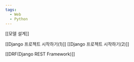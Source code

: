 ```yaml
---
tags:
  - Web
  - Python
---
```


[[모델 설계]]


[[Django 프로젝트 시작하기(1)]]
[[Django 프로젝트 시작하기(2)]]


[[DRF(Django REST Framework)]]


